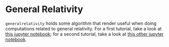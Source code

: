 # General Relativity

`generalrelativity` holds some algorithm that render useful when doing computations related to general relativity. For a first tutorial, take a look at [this jupyter notebook](https://gist.github.com/miguelgondu/0e8ba345f25b6c9ab007084e472202c8); for a second tutorial, take a look at [this other jupyter notebook](https://gist.github.com/miguelgondu/55b1ee946153efaf3541da8660489639).
